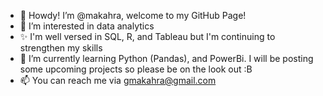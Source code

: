 - 👋 Howdy! I’m @makahra, welcome to my GitHub Page!
- 👀 I’m interested in data analytics
- ✨ I'm well versed in SQL, R, and Tableau but I'm continuing to strengthen my skills
- 🌱 I’m currently learning Python (Pandas), and PowerBi. I will be posting some upcoming projects so please be on the look out :B
- 📫 You can reach me via gmakahra@gmail.com

<!---
makahra/makahra is a ✨ special ✨ repository because its `README.md` (this file) appears on your GitHub profile.
You can click the Preview link to take a look at your changes.
--->
